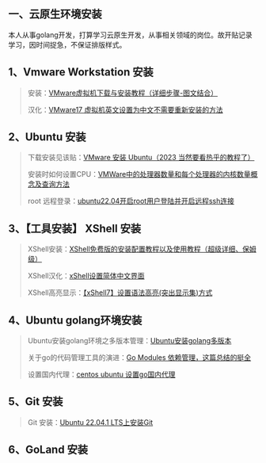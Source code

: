 
## 一、云原生环境安装

本人从事golang开发，打算学习云原生开发，从事相关领域的岗位。故开贴记录学习，因时间捉急，不保证排版样式。

## 1、Vmware Workstation 安装

> 安装：[VMware虚拟机下载与安装教程（详细步骤-图文结合）](https://zhuanlan.zhihu.com/p/569267450 "VMware虚拟机下载与安装教程（详细步骤-图文结合）")
>
> 汉化：[VMware17 虚拟机英文设置为中文不需要重新安装的方法](https://www.cnblogs.com/container-simple/p/17178580.html "VMware17 虚拟机英文设置为中文不需要重新安装的方法")

## 2、Ubuntu 安装

> 下载安装见该贴：[VMware 安装 Ubuntu（2023 当然要看热乎的教程了）](https://blog.csdn.net/m0_51913750/article/details/131604868 "VMware 安装 Ubuntu（2023 当然要看热乎的教程了）")
>
> 安装时如何设置CPU：[VMWare中的处理器数量和每个处理器的内核数量概念及查询方法](https://blog.csdn.net/p1279030826/article/details/103044840 "VMWare中的处理器数量和每个处理器的内核数量概念及查询方法")
> 
> root 远程登录：[ubuntu22.04开启root用户登陆并开启远程ssh连接](https://blog.csdn.net/weixin_44669022/article/details/132186817 "ubuntu22.04开启root用户登陆并开启远程ssh连接")

## 3、【工具安装】 XShell 安装

> XShell安装：[XShell免费版的安装配置教程以及使用教程（超级详细、保姆级）](https://blog.csdn.net/m0_67400972/article/details/125346023 "XShell免费版的安装配置教程以及使用教程（超级详细、保姆级）")
>
> XShell汉化：[xShell设置简体中文界面](https://blog.csdn.net/vpsxxs/article/details/60570737 "xshell设置简体中文界面")
>
> XShell高亮显示：[【xShell7】设置语法高亮(突出显示集)方式](https://blog.csdn.net/qq_21688871/article/details/133133211 "【xshell7】设置语法高亮(突出显示集)方式")

## 4、Ubuntu golang环境安装

> Ubuntu安装golang环境之多版本管理：[Ubuntu安装golang多版本](https://learnku.com/articles/69929 "Ubuntu安装golang多版本")
> 
> 关于go的代码管理工具的演进：[Go Modules 依赖管理，这篇总结的挺全](https://blog.csdn.net/kevin_tech/article/details/128587129 "Go Modules 依赖管理，这篇总结的挺全")
> 
> 设置国内代理：[centos ubuntu 设置go国内代理](https://blog.51cto.com/u_64214/6076596 "centos ubuntu 设置go国内代理")


## 5、Git 安装

> Git 安装：[Ubuntu 22.04.1 LTS上安装Git](https://blog.csdn.net/qq_34915141/article/details/128796607 "Ubuntu 22.04.1 LTS上安装Git")

## 6、GoLand 安装



